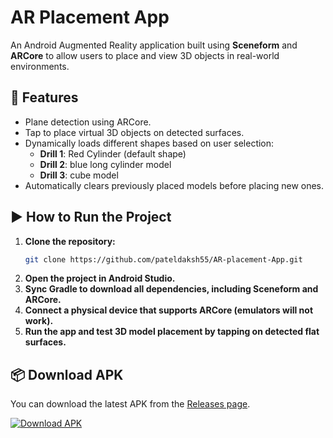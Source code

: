 # AR Placement App

An Android Augmented Reality application built using **Sceneform** and **ARCore** to allow users to place and view 3D objects in real-world environments.

## 🚀 Features

- Plane detection using ARCore.
- Tap to place virtual 3D objects on detected surfaces.
- Dynamically loads different shapes based on user selection:
  - **Drill 1**: Red Cylinder (default shape)
  - **Drill 2**: blue long cylinder model
  - **Drill 3**: cube model 
- Automatically clears previously placed models before placing new ones.


## ▶️ How to Run the Project

1. **Clone the repository:**
   ```bash
   git clone https://github.com/pateldaksh55/AR-placement-App.git
2. **Open the project in Android Studio.**
3. **Sync Gradle to download all dependencies, including Sceneform and ARCore.**
4. **Connect a physical device that supports ARCore (emulators will not work).**
5. **Run the app and test 3D model placement by tapping on detected flat surfaces.**

## 📦 Download APK

You can download the latest APK from the [Releases page](https://github.com/pateldaksh55/AR-placement-App/releases/latest).

[![Download APK](https://img.shields.io/badge/Download-APK-blue.svg?style=for-the-badge&logo=android)](https://github.com/pateldaksh55/AR-placement-App/releases/latest/download/ARPlacementApp-v1.0.apk)

